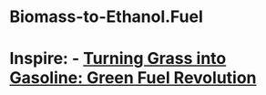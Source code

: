 # Biomass-to-Ethanol.Fuel
# Inspire: - [Turning Grass into Gasoline: Green Fuel Revolution](https://youtu.be/yCGYY4xUMC4)
